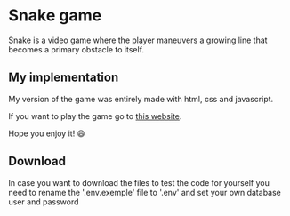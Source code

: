 # Snake game
Snake is a video game where the player maneuvers a growing line that becomes a primary obstacle to itself.

## My implementation
My version of the game was entirely made with html, css and javascript.

If you want to play the game go to [this website](https://afonsosnake.herokuapp.com).

Hope you enjoy it! 😄

## Download
In case you want to download the files to test the code for yourself you need to rename the '.env.exemple' file to '.env' and set your own database user and password
